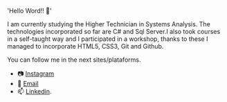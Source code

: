  'Hello Word!! 👋'

I am currently studying the Higher Technician in Systems Analysis. The technologies 
incorporated so far are C# and Sql Server.I also took courses in a self-taught way and I participated in a workshop, thanks to these I managed to incorporate HTML5, CSS3, Git and Github.


You can follow me in the next sites/plataforms.
- 📷 [Instagram](https://www.instagram.com/facu_carollo/)
- 📧 [Email](facuscarollo@gmail.com)
- 📫 [Linkedin](https://www.linkedin.com/in/facundo-salvador-carollo-a54236174/).


